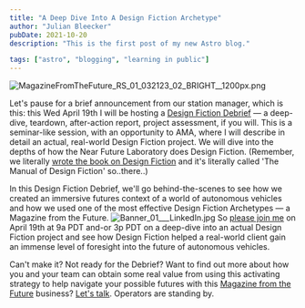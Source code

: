 ```yaml
---
title: "A Deep Dive Into A Design Fiction Archetype"
author: "Julian Bleecker"
pubDate: 2021-10-20
description: "This is the first post of my new Astro blog."

tags: ["astro", "blogging", "learning in public"]
---
```

 ![MagazineFromTheFuture_RS_01_032123_02_BRIGHT__1200px.png](https://buttondown.imgix.net/images/58ebe32f-993d-4489-80e0-82f7641057b4.png?w=960&fit=max) 

Let's pause for a brief announcement from our station manager, which is this: this Wed April 19th I will be hosting a [Design Fiction Debrief](https://ti.to/near-future-laboratory/design-fiction-debrief-magazine-from-the-future) — a deep-dive, teardown, after-action report, project assessment, if you will. 
This is a seminar-like session, with an opportunity to AMA, where I will describe in detail an actual, real-world Design Fiction project. We will dive into the depths of how the Near Future Laboratory does Design Fiction. (Remember, we literally [wrote the book on Design Fiction](http://themanual.nearfuturelaboratory.com/) and it's literally called 'The Manual of Design Fiction' so..there..)
 
In this Design Fiction Debrief, we'll go behind-the-scenes to see how we created an immersive futures context of a world of autonomous vehicles and how we used one of the most effective Design Fiction Archetypes — a Magazine from the Future.
 ![Banner_01___LinkedIn.jpg](https://buttondown.imgix.net/images/3aecd529-f731-4839-aab4-7e69bdb381f2.jpg?w=960&fit=max) 
So [please join me](https://ti.to/near-future-laboratory/design-fiction-debrief-magazine-from-the-future) on April 19th at 9a PDT and-or 3p PDT on a deep-dive into an actual Design Fiction project and see how Design Fiction helped a real-world client gain an immense level of foresight into the future of autonomous vehicles.

Can't make it? Not ready for the Debrief? Want to find out more about how you and your team can obtain some real value from using this activating strategy to help navigate your possible futures with this [Magazine from the Future](http://magazinefromthefuture.com/) business? [Let's talk](https://calendly.com/julian-bleecker/magazine-from-the-future?month=2023-04). Operators are standing by.